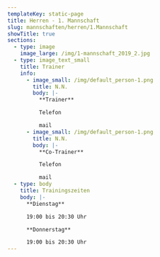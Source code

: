 ```yaml
---
templateKey: static-page
title: Herren - 1. Mannschaft
slug: mannschaften/herren/1.Mannschaft
showTitle: true
sections:
  - type: image
    image_large: /img/1-mannschaft_2019_2.jpg
  - type: image_text_small
    title: Trainer
    info:
      - image_small: /img/default_person-1.png
        title: N.N.
        body: |-
          **Trainer**

          Telefon

          mail
      - image_small: /img/default_person-1.png
        title: N.N.
        body: |-
          **Co-Trainer**

          Telefon

          mail
  - type: body
    title: Trainingszeiten
    body: |-
      **Dienstag**

      19:00 bis 20:30 Uhr

      **Donnerstag**

      19:00 bis 20:30 Uhr
---
```


